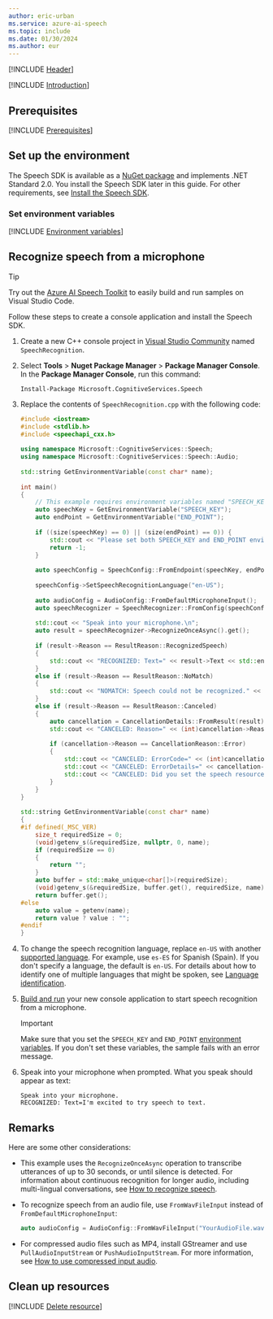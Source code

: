 ```yaml
---
author: eric-urban
ms.service: azure-ai-speech
ms.topic: include
ms.date: 01/30/2024
ms.author: eur
---
```


[!INCLUDE [Header](../../common/cpp.md)]

[!INCLUDE [Introduction](intro.md)]

## Prerequisites

[!INCLUDE [Prerequisites](../../common/azure-prerequisites.md)]

## Set up the environment

The Speech SDK is available as a [NuGet package](https://www.nuget.org/packages/Microsoft.CognitiveServices.Speech) and implements .NET Standard 2.0. You install the Speech SDK later in this guide. For other requirements, see [Install the Speech SDK](../../../quickstarts/setup-platform.md?pivots=programming-language-cpp).

### Set environment variables

[!INCLUDE [Environment variables](../../common/environment-variables.md)]

## Recognize speech from a microphone

> [!TIP]
> Try out the [Azure AI Speech Toolkit](https://marketplace.visualstudio.com/items?itemName=ms-azureaispeech.azure-ai-speech-toolkit) to easily build and run samples on Visual Studio Code.

Follow these steps to create a console application and install the Speech SDK.

1. Create a new C++ console project in [Visual Studio Community](https://visualstudio.microsoft.com/downloads/) named `SpeechRecognition`.

1. Select **Tools** > **Nuget Package Manager** > **Package Manager Console**. In the **Package Manager Console**, run this command:

    ```console
    Install-Package Microsoft.CognitiveServices.Speech
    ```

1. Replace the contents of `SpeechRecognition.cpp` with the following code:

   ```cpp
   #include <iostream> 
   #include <stdlib.h>
   #include <speechapi_cxx.h>
    
   using namespace Microsoft::CognitiveServices::Speech;
   using namespace Microsoft::CognitiveServices::Speech::Audio;
    
   std::string GetEnvironmentVariable(const char* name);
    
   int main()
   {
       // This example requires environment variables named "SPEECH_KEY" and "END_POINT"
       auto speechKey = GetEnvironmentVariable("SPEECH_KEY");
       auto endPoint = GetEnvironmentVariable("END_POINT");
        
       if ((size(speechKey) == 0) || (size(endPoint) == 0)) {
           std::cout << "Please set both SPEECH_KEY and END_POINT environment variables." << std::endl;
           return -1;
       }
    
       auto speechConfig = SpeechConfig::FromEndpoint(speechKey, endPoint);
    
       speechConfig->SetSpeechRecognitionLanguage("en-US");
    
       auto audioConfig = AudioConfig::FromDefaultMicrophoneInput();
       auto speechRecognizer = SpeechRecognizer::FromConfig(speechConfig, audioConfig);
    
       std::cout << "Speak into your microphone.\n";
       auto result = speechRecognizer->RecognizeOnceAsync().get();
    
       if (result->Reason == ResultReason::RecognizedSpeech)
       {
           std::cout << "RECOGNIZED: Text=" << result->Text << std::endl;
       }
       else if (result->Reason == ResultReason::NoMatch)
       {
           std::cout << "NOMATCH: Speech could not be recognized." << std::endl;
       }
       else if (result->Reason == ResultReason::Canceled)
       {
           auto cancellation = CancellationDetails::FromResult(result);
           std::cout << "CANCELED: Reason=" << (int)cancellation->Reason << std::endl;
    
           if (cancellation->Reason == CancellationReason::Error)
           {
               std::cout << "CANCELED: ErrorCode=" << (int)cancellation->ErrorCode << std::endl;
               std::cout << "CANCELED: ErrorDetails=" << cancellation->ErrorDetails << std::endl;
               std::cout << "CANCELED: Did you set the speech resource key and endpoint values?" << std::endl;
           }
       }
   }
    
   std::string GetEnvironmentVariable(const char* name)
   {
   #if defined(_MSC_VER)
       size_t requiredSize = 0;
       (void)getenv_s(&requiredSize, nullptr, 0, name);
       if (requiredSize == 0)
       {
           return "";
       }
       auto buffer = std::make_unique<char[]>(requiredSize);
       (void)getenv_s(&requiredSize, buffer.get(), requiredSize, name);
       return buffer.get();
   #else
       auto value = getenv(name);
       return value ? value : "";
   #endif
   }
   ```

1. To change the speech recognition language, replace `en-US` with another [supported language](~/articles/ai-services/speech-service/language-support.md). For example, use `es-ES` for Spanish (Spain). If you don't specify a language, the default is `en-US`. For details about how to identify one of multiple languages that might be spoken, see [Language identification](~/articles/ai-services/speech-service/language-identification.md).

1. [Build and run](/cpp/build/vscpp-step-2-build) your new console application to start speech recognition from a microphone.

   > [!IMPORTANT]
   > Make sure that you set the `SPEECH_KEY` and `END_POINT` [environment variables](#set-environment-variables). If you don't set these variables, the sample fails with an error message.

1. Speak into your microphone when prompted. What you speak should appear as text:

   ```output
   Speak into your microphone.
   RECOGNIZED: Text=I'm excited to try speech to text.
   ```

## Remarks

Here are some other considerations:

- This example uses the `RecognizeOnceAsync` operation to transcribe utterances of up to 30 seconds, or until silence is detected. For information about continuous recognition for longer audio, including multi-lingual conversations, see [How to recognize speech](~/articles/ai-services/speech-service/how-to-recognize-speech.md).
- To recognize speech from an audio file, use `FromWavFileInput` instead of `FromDefaultMicrophoneInput`:

  ```cpp
  auto audioConfig = AudioConfig::FromWavFileInput("YourAudioFile.wav");
  ```

- For compressed audio files such as MP4, install GStreamer and use `PullAudioInputStream` or `PushAudioInputStream`. For more information, see [How to use compressed input audio](~/articles/ai-services/speech-service/how-to-use-codec-compressed-audio-input-streams.md).

## Clean up resources

[!INCLUDE [Delete resource](../../common/delete-resource.md)]
